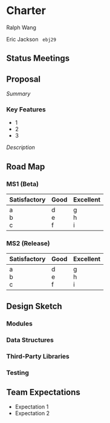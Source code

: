 # Charter 

Ralph Wang ``` ```

Eric Jackson ``` ebj29```


## Status Meetings


## Proposal

*Summary*

### Key Features
* 1
* 2
* 3

*Description* 

## Road Map

### MS1 (Beta)

Satisfactory | Good | Excellent
--------------- | ------- | --------------
a <br>b <br>c | d <br>e <br>f | g <br>h <br>i

### MS2 (Release)
Satisfactory | Good | Excellent
--------------- | ------- | --------------
a <br>b <br>c | d <br>e <br>f | g <br>h <br>i

## Design Sketch

### Modules

### Data Structures

### Third-Party Libraries

### Testing

## Team Expectations

* Expectation 1 
* Expectation 2
